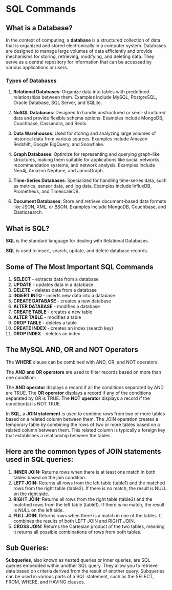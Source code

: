 # SQL Commands

## What is a Database?

In the context of computing, a **database** is a structured collection of data that is organized and stored electronically in a computer system. Databases are designed to manage large volumes of data efficiently and provide mechanisms for storing, retrieving, modifying, and deleting data. They serve as a central repository for information that can be accessed by various applications or users.

### Types of Databases

1. **Relational Databases**: Organize data into tables with predefined relationships between them. Examples include MySQL, PostgreSQL, Oracle Database, SQL Server, and SQLite.

2. **NoSQL Databases**: Designed to handle unstructured or semi-structured data and provide flexible schema options. Examples include MongoDB, Couchbase, Cassandra, and Redis.

3. **Data Warehouses**: Used for storing and analyzing large volumes of historical data from various sources. Examples include Amazon Redshift, Google BigQuery, and Snowflake.

4. **Graph Databases**: Optimize for representing and querying graph-like structures, making them suitable for applications like social networks, recommendation systems, and network analysis. Examples include Neo4j, Amazon Neptune, and JanusGraph.

5. **Time-Series Databases**: Specialized for handling time-series data, such as metrics, sensor data, and log data. Examples include InfluxDB, Prometheus, and TimescaleDB.

6. **Document Databases**: Store and retrieve document-based data formats like JSON, XML, or BSON. Examples include MongoDB, Couchbase, and Elasticsearch.


## What is SQL?
**SQL** is the standard language for dealing with Relational Databases.

**SQL** is used to insert, search, update, and delete database records.

## Some of The Most Important SQL Commands
1. **SELECT** - extracts data from a database 
2. **UPDATE** - updates data in a database
3. **DELETE** - deletes data from a database
4. **INSERT INTO** - inserts new data into a database
5. **CREATE DATABASE** - creates a new database
6. **ALTER DATABASE** - modifies a database
7. **CREATE TABLE** - creates a new table
8. **ALTER TABLE** - modifies a table
9. **DROP TABLE** - deletes a table
10. **CREATE INDEX** - creates an index (search key)
11. **DROP INDEX** - deletes an index

## The MySQL AND, OR and NOT Operators
The **WHERE** clause can be combined with AND, OR, and NOT operators.

The **AND and OR operators** are used to filter records based on more than one condition:

The **AND operator** displays a record if all the conditions separated by AND are TRUE.
The **OR operator** displays a record if any of the conditions separated by OR is TRUE.
The **NOT operator** displays a record if the condition(s) is NOT TRUE.

In **SQL**, a **JOIN statement** is used to combine rows from two or more tables based on a related column between them. The JOIN operation creates a temporary table by combining the rows of two or more tables based on a related column between them. This related column is typically a foreign key that establishes a relationship between the tables.

## Here are the common types of JOIN statements used in SQL queries:

1. **INNER JOIN:** Returns rows when there is at least one match in both tables based on the join condition.
2. **LEFT JOIN:** Returns all rows from the left table (table1) and the matched rows from the right table (table2). If there is no match, the    result is NULL on the right side.
3. **RIGHT JOIN:** Returns all rows from the right table (table2) and the matched rows from the left table (table1). If there is no match, the result is NULL on the left side.
4. **FULL JOIN:** Returns rows when there is a match in one of the tables. It combines the results of both LEFT JOIN and RIGHT JOIN.
5. **CROSS JOIN:** Returns the Cartesian product of the two tables, meaning it returns all possible combinations of rows from both tables.
## Sub Queries:

**Subqueries**, also known as nested queries or inner queries, are SQL queries embedded within another SQL query. They allow you to retrieve data based on criteria derived from the result of another query. Subqueries can be used in various parts of a SQL statement, such as the SELECT, FROM, WHERE, and HAVING clauses.